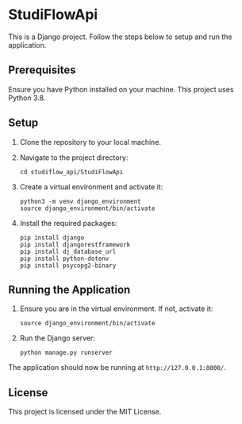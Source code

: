 # StudiFlowApi

This is a Django project. Follow the steps below to setup and run the application.

## Prerequisites

Ensure you have Python installed on your machine. This project uses Python 3.8.

## Setup

1. Clone the repository to your local machine.

2. Navigate to the project directory:
    ```
    cd studiflow_api/StudiFlowApi
    ```

3. Create a virtual environment and activate it:
    ```
    python3 -m venv django_environment
    source django_environment/bin/activate
    ```

4. Install the required packages:
    ```
    pip install django
    pip install djangorestframework
    pip install dj_database_url
    pip install python-dotenv
    pip install psycopg2-binary
    ```

## Running the Application

1. Ensure you are in the virtual environment. If not, activate it:
    ```
    source django_environment/bin/activate
    ```

2. Run the Django server:
    ```
    python manage.py runserver
    ```

The application should now be running at `http://127.0.0.1:8000/`.

## License

This project is licensed under the MIT License.